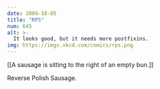 ```yaml
---
date: 2009-10-05
title: "RPS"
num: 645
alt: >-
  It looks good, but it needs more postfixins.
img: https://imgs.xkcd.com/comics/rps.png
---
```

[[A sausage is sitting to the right of an empty bun.]]

Reverse Polish Sausage.

